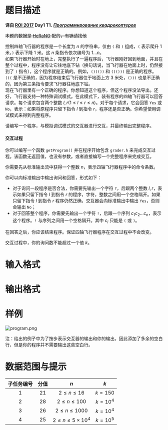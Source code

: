 
# 题目描述

**译自 [ROI 2017](http://neerc.ifmo.ru/school/archive/2016-2017.html) Day1 T1.** ***[Программирование квадрокоптеров](http://neerc.ifmo.ru/school/archive/2016-2017/ru-olymp-roi-2017-day1.pdf)***

~~本题的数据是 [HeRaNO](/user/751) 配的，有锅请找他~~

控制四轴飞行器的程序是一个长度为 $n$ 的字符串，仅由 `(` 和 `)` 组成，`(` 表示爬升 $1$ 米，`)` 表示下降 $1$ 米。这 $n$ 条指令依次编号为 $1\ldots n$。  
如果飞行器开始时在地上，完整执行了一遍程序后，飞行器刚好回到地面，并且在整个过程中，程序没有让它往地底下钻（换句话说，当飞行器在地面上时，仍然接到了 `)` 指令），这个程序就是正确的。例如，`()(())` 和 `((()))` 是正确的程序。`(((` 是不正确的，因为程序结束后飞行器位于地面上方 $3$ 米处，`())(` 也是不正确的，因为第三条指令要求飞行器往地底下钻。  
现在飞行器里有一个正确的程序。你想知道这个程序，但这个程序没法导出。还好，飞行器支持一种特殊调试模式。在此模式下，装有程序的四轴飞行器可以回答请求。每个请求包含两个整数 $l, r(1\le l\le r\le n)$。对于每个请求，它会回答 $\texttt{Yes}$ 或 $\texttt{No}$，表示：如果将原程序只留下指令 $l$ 到指令 $r$，程序还是否正确。你希望使用调试模式来得到完整程序。

请编写一个程序，与模拟调试模式的交互器进行交互，并最终输出完整程序。

#### 交互过程
你可以编写一个函数 `getProgram()` 并在程序开始包含 `grader.h` 来完成交互过程。该函数无返回值，也没有参数。或者直接编写一个完整程序来完成交互。

你需要先从标准输出流中获得一个整数 $n$，表示四轴飞行器程序中的命令条数。

你可以向标准输出中输出询问和回答，形式如下：
- 对于询问一段程序是否合法，你需要先输出一个字符 `?`，后跟两个整数 $l,r$，表示如果只留下指令 $l$ 到指令 $r$ 的程序，字符，整数之间用一个空格隔开。如果只留下指令 $l$ 到指令 $r$ 程序仍然正确，交互器会向标准输出中输出 $\texttt{Yes}$，否则会输出 $\texttt{No}$；
- 对于回答整个程序，你需要先输出一个字符 `!`，后跟一个序列 $c_1c_2\ldots c_n$，表示这个程序。`!` 与序列之间用一个空格隔开。其中 $c_i$ 只能是 `(` 或 `)`。

在回答之后，你应该结束程序。保证四轴飞行器程序在交互过程中不会改变。

交互过程中，你的询问数不能超过一个值 $k$。

# 输入格式



# 输出格式



# 样例

![program.png](source/loj/2766/img/aHR0cHM6Ly9pLmxvbGkubmV0LzIwMTkvMDIvMTIvNWM2MmRiZTY2ODhmNi5wbmc=.png)

注：给出的例子中为了按步表示交互器的输出和你的输出，因此添加了多余的空白行，但是你的程序并不需要输出这些空白行。

# 数据范围与提示

|子任务编号|分值|$n$|$k$|
|:-:|:-:|:-:|:-:|
|$1$|$21$|$2\le n\le 16$|$k=150$|
|$2$|$28$|$2\le n\le 100$|$k=10^4$|
|$3$|$26$|$2\le n\le 1000$|$k=10^4$|
|$4$|$25$|$2\le n\le 5\times 10^4$|$k=10^5$|

